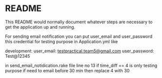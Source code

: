 # README

This README would normally document whatever steps are necessary to get the
application up and running.


For sending email notification you can put user_email and user_password this credential for testing purpose in Application.yml like 


development:
  user_email: testpractical.team5@gmail.com
  user_password: Test@12345


in send_email_notidication.rake file line no 13 
if time_diff == 4 is only testing purpose if need to email before 30 min then replace 4 with 30
